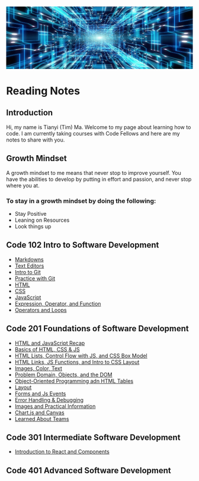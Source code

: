 ![](back_ground1.jpeg) 

# Reading Notes

## Introduction

Hi, my name is Tianyi (Tim) Ma. Welcome to my page about learning how to code. I am currently taking courses with Code Fellows and here are my notes to share with you.

## Growth Mindset

A growth mindset to me means that never stop to improve yourself. You have the abilities to develop by putting in effort and passion, and never stop where you at.

### To stay in a growth mindset by doing the following:

- Stay Positive
- Leaning on Resources
- Look things up



## Code 102 Intro to Software Development

- [Markdowns](markdown.md)
- [Text Editors](text-editor.md)
- [Intro to Git](git-intro.md)
- [Practice with Git](git-practice.md)
- [HTML](html.md)
- [CSS](css.md)
- [JavaScript](javascript.md)
- [Expression, Operator, and Function](control_flow.md)
- [Operators and Loops](operators-loops.md)

## Code 201 Foundations of Software Development

- [HTML and JavaScript Recap](class-01.md)
- [Basics of HTML, CSS & JS](class-02.md)
- [HTML Lists, Control Flow with JS, and CSS Box Model](class-03.md)
- [HTML Links, JS Functions, and Intro to CSS Layout](class-04.md)
- [Images, Color, Text](class-05.md)
- [Problem Domain, Objects, and the DOM](class-06.md)
- [Object-Oriented Programming adn HTML Tables](class-07.md)
- [Layout](class-08.md)
- [Forms and Js Events](class-09.md)
- [Error Handling & Debugging](class-10.md)
- [Images and Practical Information](class-11.md)
- [Chart.js and Canvas](class-12.md)
- [Learned About Teams](class-14.md)

## Code 301 Intermediate Software Development

- [Introduction to React and Components](301-class-01.md)

## Code 401 Advanced Software Development
